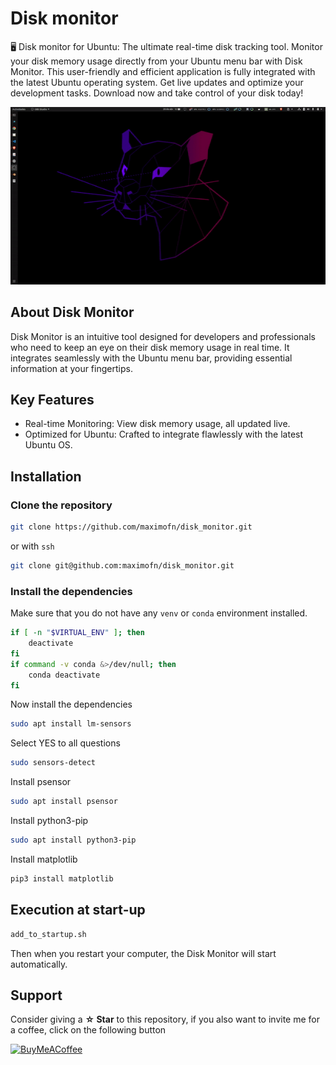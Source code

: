 # Disk monitor

🖥️ Disk monitor for Ubuntu: The ultimate real-time disk tracking tool. Monitor your disk memory usage directly from your Ubuntu menu bar with Disk Monitor. This user-friendly and efficient application is fully integrated with the latest Ubuntu operating system. Get live updates and optimize your development tasks. Download now and take control of your disk today!

![disk monitor](disk_monitor.gif)

## About Disk Monitor
Disk Monitor is an intuitive tool designed for developers and professionals who need to keep an eye on their disk memory usage in real time. It integrates seamlessly with the Ubuntu menu bar, providing essential information at your fingertips.

## Key Features
 * Real-time Monitoring: View disk memory usage, all updated live.
 * Optimized for Ubuntu: Crafted to integrate flawlessly with the latest Ubuntu OS.

## Installation

### Clone the repository

```bash
git clone https://github.com/maximofn/disk_monitor.git
```

or with `ssh`

```bash
git clone git@github.com:maximofn/disk_monitor.git
```

### Install the dependencies

Make sure that you do not have any `venv` or `conda` environment installed.

```bash
if [ -n "$VIRTUAL_ENV" ]; then
    deactivate
fi
if command -v conda &>/dev/null; then
    conda deactivate
fi
```

Now install the dependencies

```bash
sudo apt install lm-sensors
```

Select YES to all questions

```bash
sudo sensors-detect
```

Install psensor

```bash
sudo apt install psensor
```

Install python3-pip

```bash
sudo apt install python3-pip
```

Install matplotlib

```bash
pip3 install matplotlib
```

## Execution at start-up

```bash
add_to_startup.sh
```

Then when you restart your computer, the Disk Monitor will start automatically.

## Support

Consider giving a **☆ Star** to this repository, if you also want to invite me for a coffee, click on the following button

[![BuyMeACoffee](https://img.shields.io/badge/Buy_Me_A_Coffee-support_my_work-FFDD00?style=for-the-badge&logo=buy-me-a-coffee&logoColor=white&labelColor=101010)](https://www.buymeacoffee.com/maximofn)